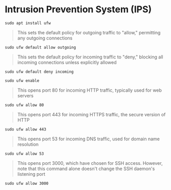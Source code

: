 #  Intrusion Prevention System (IPS)

```
sudo apt install ufw
```
>This sets the default policy for outgoing traffic to
"allow," permitting any outgoing connections

```
sudo ufw default allow outgoing
```
>This sets the default policy for incoming traffic to
"deny," blocking all incoming connections unless explicitly allowed

```
sudo ufw default deny incoming
```

```
sudo ufw enable
```
>This opens port 80 for incoming HTTP traffic, typically used for
web servers

```
sudo ufw allow 80
```
>This opens port 443 for incoming HTTPS traffic, the secure
version of HTTP

```
sudo ufw allow 443
```
>This opens port 53 for incoming DNS traffic, used for domain
name resolution

```
sudo ufw allow 53
```
>This opens port 3000, which have chosen for SSH access.
However, note that this command alone doesn't change the SSH daemon's listening
port

```
sudo ufw allow 3000
```
